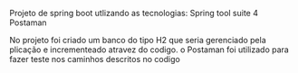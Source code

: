Projeto de spring boot utlizando as tecnologias:
Spring tool suite 4
Postaman

No projeto foi criado um banco do tipo H2 que seria gerenciado pela plicação e incrementeado atravez do codigo.
o Postaman foi utilizado para fazer teste nos caminhos descritos no codigo 
